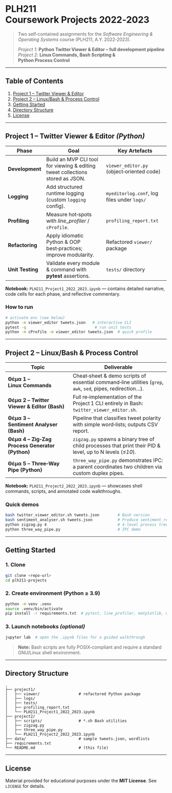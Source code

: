 # PLH211 Coursework Projects 2022‑2023

> Two self‑contained assignments for the *Software Engineering & Operating Systems* course (PLH211, A.Y. 2022‑2023).
>
> *Project 1*: **Python Twitter Viewer & Editor – full development pipeline**
> *Project 2*: **Linux Commands, Bash Scripting & Python Process Control**

---

## Table of Contents

1. [Project 1 – Twitter Viewer & Editor](#project-1)
2. [Project 2 – Linux/Bash & Process Control](#project-2)
3. [Getting Started](#getting-started)
4. [Directory Structure](#directory-structure)
5. [License](#license)

---

## <a id="project-1"></a>Project 1 – Twitter Viewer & Editor *(Python)*

| Phase            | Goal                                                                          | Key Artefacts                               |
| ---------------- | ----------------------------------------------------------------------------- | ------------------------------------------- |
| **Development**  | Build an MVP CLI tool for viewing & editing tweet collections stored as JSON. | `viewer_editor.py` (object‑oriented code)   |
| **Logging**      | Add structured runtime logging (custom `logging` config).                     | `myeditorlog.conf`, log files under `logs/` |
| **Profiling**    | Measure hot‑spots with *line\_profiler* / `cProfile`.                         | `profiling_report.txt`                      |
| **Refactoring**  | Apply idiomatic Python & OOP best‑practices; improve modularity.              | Refactored `viewer/` package                |
| **Unit Testing** | Validate every module & command with **pytest** assertions.                   | `tests/` directory                          |

**Notebook:** `PLH211_Project1_2022_2023.ipynb` — contains detailed narrative, code cells for each phase, and reflective commentary.

### How to run

```bash
# activate env (see below)
python -m viewer_editor tweets.json   # interactive CLI
pytest -q                              # run unit tests
python -m cProfile -m viewer_editor tweets.json  # quick profile
```

---

## <a id="project-2"></a>Project 2 – Linux/Bash & Process Control

| Topic                                           | Deliverable                                                                                                 |
| ----------------------------------------------- | ----------------------------------------------------------------------------------------------------------- |
| **Θέμα 1 – Linux Commands**                     | Cheat‑sheet & demo scripts of essential command‑line utilities (`grep`, `awk`, `sed`, pipes, redirection…). |
| **Θέμα 2 – Twitter Viewer & Editor (Bash)**     | Full re‑implementation of the Project 1 CLI entirely in Bash: `twitter_viewer_editor.sh`.                   |
| **Θέμα 3 – Sentiment Analyser (Bash)**          | Pipeline that classifies tweet polarity with simple word‑lists; outputs CSV report.                         |
| **Θέμα 4 – Zig‑Zag Process Generator (Python)** | `zigzag.py` spawns a binary tree of child processes that print their PID & level, up to N levels (*≤10*).   |
| **Θέμα 5 – Three‑Way Pipe (Python)**            | `three_way_pipe.py` demonstrates IPC: a parent coordinates two children via custom duplex pipes.            |

**Notebook:** `PLH211_Project2_2022_2023.ipynb` — showcases shell commands, scripts, and annotated code walkthroughs.

### Quick demos

```bash
bash twitter_viewer_editor.sh tweets.json        # Bash version
bash sentiment_analyser.sh tweets.json           # Produce sentiment_report.csv
python zigzag.py 4                               # 4‑level process tree
python three_way_pipe.py                         # IPC demo
```

---

## Getting Started

### 1. Clone

```bash
git clone <repo‑url>
cd plh211‑projects
```

### 2. Create environment (Python ≥ 3.9)

```bash
python -m venv .venv
source .venv/bin/activate
pip install -r requirements.txt  # pytest, line_profiler, matplotlib, etc.
```

### 3. Launch notebooks *(optional)*

```bash
jupyter lab  # open the .ipynb files for a guided walkthrough
```

> **Note:** Bash scripts are fully POSIX‑compliant and require a standard GNU/Linux shell environment.

---

## Directory Structure

```
.
├── project1/
│   ├── viewer/                 # refactored Python package
│   ├── logs/
│   ├── tests/
│   ├── profiling_report.txt
│   └── PLH211_Project1_2022_2023.ipynb
├── project2/
│   ├── scripts/                # *.sh Bash utilities
│   ├── zigzag.py
│   ├── three_way_pipe.py
│   └── PLH211_Project2_2022_2023.ipynb
├── data/                       # sample tweets.json, wordlists
├── requirements.txt
└── README.md                   # (this file)
```

---

## License

Material provided for educational purposes under the **MIT License**. See `LICENSE` for details.
